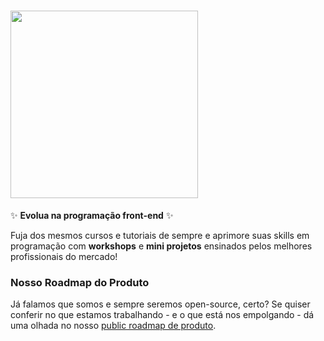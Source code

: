 # <img src="https://s3-sa-east-1.amazonaws.com/codante/img/logo/logo-bg-dark-round.png" data-canonical-src="https://s3-sa-east-1.amazonaws.com/codante/img/logo/logo-bg-dark-round.png" width="300" />

✨ **Evolua na programação front-end** ✨

Fuja dos mesmos cursos e tutoriais de sempre e aprimore suas skills em programação com **workshops** e **mini projetos** ensinados pelos melhores profissionais do mercado!

### Nosso Roadmap do Produto

Já falamos que somos e sempre seremos open-source, certo? Se quiser conferir no que estamos trabalhando - e o que está nos empolgando - dá uma olhada no nosso [public roadmap de produto](https://github.com/orgs/codante-io/projects/2).
